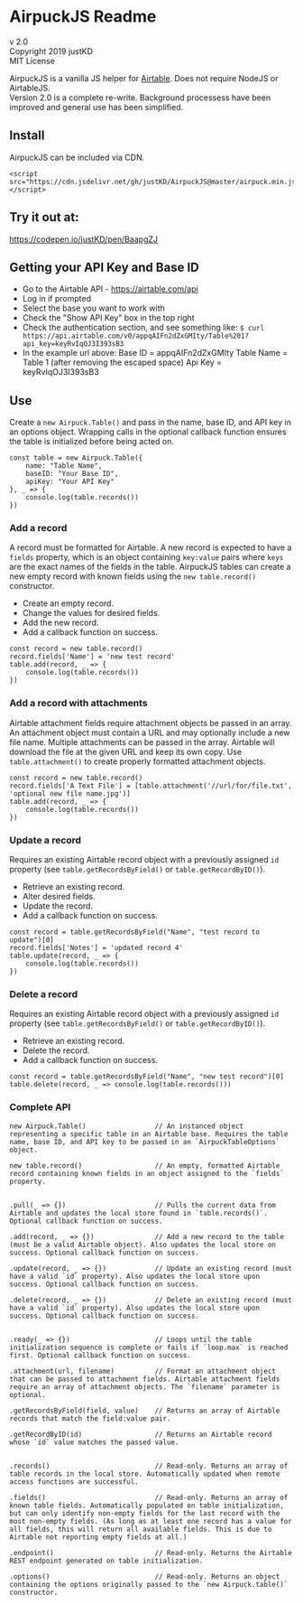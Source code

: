 # AirpuckJS Readme
v 2.0  
Copyright 2019 justKD  
MIT License  

AirpuckJS is a vanilla JS helper for [Airtable](https://airtable.com/). Does not require NodeJS or AirtableJS.  
Version 2.0 is a complete re-write. Background processess have been improved and general use has been simplified.

## Install
AirpuckJS can be included via CDN. 
```
<script src="https://cdn.jsdelivr.net/gh/justKD/AirpuckJS@master/airpuck.min.js"></script>
```


## Try it out at:
https://codepen.io/justKD/pen/BaapgZJ


## Getting your API Key and Base ID
- Go to the Airtable API  - https://airtable.com/api
- Log in if prompted
- Select the base you want to work with
- Check the "Show API Key" box in the top right
- Check the authentication section, and see something like: 
`$ curl https://api.airtable.com/v0/appqAIFn2dZxGMIty/Table%201?api_key=keyRvIqOJ3I393sB3`
- In the example url above: 
    Base ID = appqAIFn2dZxGMIty
    Table Name = Table 1 (after removing the escaped space)
    Api Key = keyRvIqOJ3I393sB3


## Use
Create a `new Airpuck.Table()` and pass in the name, base ID, and API key in an options object. 
Wrapping calls in the optional callback function ensures the table is initialized before being acted on.
```
const table = new Airpuck.Table({
    name: "Table Name",
    baseID: "Your Base ID",
    apiKey: "Your API Key"
}, _ => {
    console.log(table.records())
})
```
 
### Add a record
A record must be formatted for Airtable. A new record is expected to have a `fields` property, which is an object containing `key:value` pairs where `keys` are the exact names of the fields in the table. AirpuckJS tables can create a new empty record with known fields using the `new table.record()` constructor.
- Create an empty record.
- Change the values for desired fields.
- Add the new record.
- Add a callback function on success.
```
const record = new table.record()
record.fields['Name'] = 'new test record'
table.add(record, _ => {
    console.log(table.records())
})
```

### Add a record with attachments
Airtable attachment fields require attachment objects be passed in an array. An attachment object must contain a URL and may optionally include a new file name. Multiple attachments can be passed in the array. Airtable will download the file at the given URL and keep its own copy. Use `table.attachment()` to create properly formatted attachment objects.
```    
const record = new table.record()
record.fields['A Text File'] = [table.attachment('//url/for/file.txt', 'optional new file name.jpg')]
table.add(record, _ => {
    console.log(table.records())
})
```

### Update a record
Requires an existing Airtable record object with a previously assigned `id` property (see `table.getRecordsByField()` or `table.getRecordByID()`).

- Retrieve an existing record.
- Alter desired fields.
- Update the record.
- Add a callback function on success.
```
const record = table.getRecordsByField("Name", "test record to update")[0]
record.fields['Notes'] = 'updated record 4'
table.update(record, _ => {
    console.log(table.records())
})
```

### Delete a record
Requires an existing Airtable record object with a previously assigned `id` property (see `table.getRecordsByField()` or `table.getRecordByID()`).

- Retrieve an existing record.
- Delete the record.
- Add a callback function on success.
```
const record = table.getRecordsByField("Name", "new test record")[0]
table.delete(record, _ => console.log(table.records()))
```
    
### Complete API
```
new Airpuck.Table()                 // An instanced object representing a specific table in an Airtable base. Requires the table name, base ID, and API key to be passed in an `AirpuckTableOptions` object.

new table.record()                  // An empty, formatted Airtable record containing known fields in an object assigned to the `fields` property.


.pull(_ => {})                      // Pulls the current data from Airtable and updates the local store found in `table.records()`. Optional callback function on success.

.add(record, _ => {})               // Add a new record to the table (must be a valid Airtable object). Also updates the local store on success. Optional callback function on success.

.update(record, _ => {})            // Update an existing record (must have a valid `id` property). Also updates the local store upon success. Optional callback function on success.

.delete(record, _ => {})            // Delete an existing record (must have a valid `id` property). Also updates the local store upon success. Optional callback function on success.


.ready(_ => {})                     // Loops until the table initialization sequence is complete or fails if `loop.max` is reached first. Optional callback function on success.

.attachment(url, filename)          // Format an attachment object that can be passed to attachment fields. Airtable attachment fields require an array of attachment objects. The `filename` parameter is optional.

.getRecordsByField(field, value)    // Returns an array of Airtable records that match the field:value pair.

.getRecordByID(id)                  // Returns an Airtable record whose `id` value matches the passed value.


.records()                          // Read-only. Returns an array of table records in the local store. Automatically updated when remote access functions are successful.

.fields()                           // Read-only. Returns an array of known table fields. Automatically populated on table initialization, but can only identify non-empty fields for the last record with the most non-empty fields. (As long as at least one record has a value for all fields, this will return all available fields. This is due to Airtable not reporting empty fields at all.)

.endpoint()                         // Read-only. Returns the Airtable REST endpoint generated on table initialization.

.options()                          // Read-only. Returns an object containing the options originally passed to the `new Airpuck.table()` constructor.
```